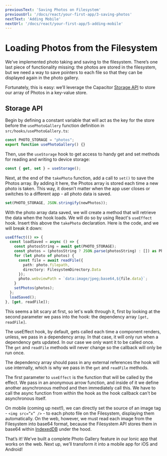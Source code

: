 ```yaml
---
previousText: 'Saving Photos on Filesystem'
previousUrl: '/docs/react/your-first-app/3-saving-photos'
nextText: 'Adding Mobile'
nextUrl: '/docs/react/your-first-app/5-adding-mobile'
---
```


# Loading Photos from the Filesystem

We’ve implemented photo taking and saving to the filesystem. There’s one last piece of functionality missing: the photos are stored in the filesystem, but we need a way to save pointers to each file so that they can be displayed again in the photo gallery.

Fortunately, this is easy: we’ll leverage the Capacitor [Storage API](https://capacitor.ionicframework.com/docs/apis/storage) to store our array of Photos in a key-value store.

## Storage API

Begin by defining a constant variable that will act as the key for the store before the `usePhotoGallery` function definition in `src/hooks/usePhotoGallery.ts`:

```typescript
const PHOTO_STORAGE = "photos";
export function usePhotoGallery() {}
```

Then, use the `useStorage` hook to get access to handy get and set methods for reading and writing to device storage:

```typescript
const { get, set } = useStorage();
```

Next, at the end of the `takePhoto` function, add a call to `set()` to save the Photos array. By adding it here, the Photos array is stored each time a new photo is taken. This way, it doesn’t matter when the app user closes or switches to a different app - all photo data is saved.

```typescript
set(PHOTO_STORAGE, JSON.stringify(newPhotos));
```

With the photo array data saved, we will create a method that will retrieve the data when the hook loads. We will do so by using React's `useEffect` hook. Insert this above the `takePhoto` declaration. Here is the code, and we will break it down:

```typescript
useEffect(() => {
  const loadSaved = async () => {
    const photosString = await get(PHOTO_STORAGE);
    const photos = (photosString ? JSON.parse(photosString) : []) as Photo[];
    for (let photo of photos) {
      const file = await readFile({
        path: photo.filepath,
        directory: FilesystemDirectory.Data
      });
      photo.webviewPath = `data:image/jpeg;base64,${file.data}`;
    }
    setPhotos(photos);
  };
  loadSaved();
}, [get, readFile]);
```

This seems a bit scary at first, so let's walk through it, first by looking at the second parameter we pass into the hook: the dependency array `[get, readFile]`.

The useEffect hook, by default, gets called each time a component renders, unless, we pass in a dependency array. In that case, it will only run when a dependency gets updated. In our case we only want it to be called once. The `get` and `readFile` methods will never change so the callback will only be run once.

The dependency array should pass in any external references the hook will use internally, which is why we pass in the `get` and `readFile` methods.

The first parameter to `useEffect` is the function that will be called by the effect. We pass in an anonymous arrow function, and inside of it we define another asynchronous method and then immediately call this. We have to call the async function from within the hook as the hook callback can't be asynchronous itself.

On mobile (coming up next!), we can directly set the source of an image tag - `<img src=”x” />` - to each photo file on the Filesystem, displaying them automatically. On the web, however, we must read each image from the Filesystem into base64 format, because the Filesystem API stores them in base64 within [IndexedDB](https://developer.mozilla.org/en-US/docs/Web/API/IndexedDB_API) under the hood.

That’s it! We’ve built a complete Photo Gallery feature in our Ionic app that works on the web. Next up, we’ll transform it into a mobile app for iOS and Android!
